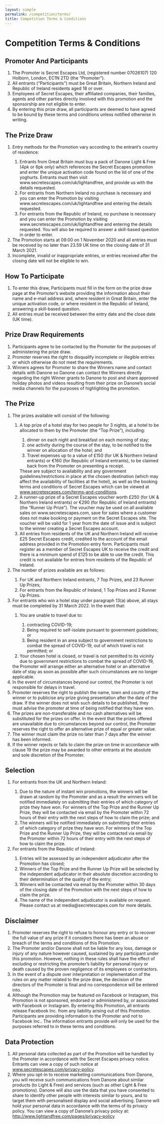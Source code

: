 ```yaml
---
layout: simple
permalink: /competition/terms/
title: Competition Terms & Conditions
---
```

<!-- do I need "content-spacing" -->
<div class="container container--xl vpad--xxxl">
  <h1 class="h h--serif h--lg">Competition Terms & Conditions</h1>
  <div class="space--lg"></div>
  <h2 class="h h--serif h--xs">Promoter And Participants</h2>
  <ol class="continuing-list continuing-list--start">
    <li><span>The Promoter is Secret Escapes Ltd, (registered number 07026107) 120 Holborn, London, EC1N 2TD (the “Promoter”).</span></li>
    <li>All entrants (“Participants”) must be Great Britain, Northern Ireland and Republic of Ireland residents aged 18 or over.</li>
    <li>Employees of Secret Escapes, their affiliated companies, their families, agents and other parties directly involved with this promotion and the sponsorship are not eligible to enter.</li>
    <li>By entering this prize draw, all participants are deemed to have agreed to be bound by these terms and conditions unless notified otherwise in writing.</li>
  </ol>
  <div class="space--lg"></div>
  <h2 class="h h--serif h--xs">The Prize Draw</h2>
  <ol class="continuing-list">
    <li>
      <div>
        <div>Entry methods for the Promotion vary according to the entrant’s country of residence:
          <ol class="ol--no-space ol--letters">
            <li>Entrants from Great Britain must buy a pack of Danone Light & Free (4pk or 6pk only) which references the Secret Escapes promotion and enter the unique activation code found on the lid of one of the yoghurts. Entrants must then visit www.secretescapes.com/uk/lightandfree, and provide us with the details requested.</li>
            <li>For entrants from Northern Ireland no purchase is necessary and you can enter the Promotion by visiting www.secretescapes.com/uk/lightandfree and entering the details requested.</li>
            <li>For entrants from the Republic of Ireland, no purchase is necessary and you can enter the Promotion by visiting www.secretescapes.com/uk/lightandfree and entering the details requested. You will also be required to answer a skill-based question in order to enter.</li>
          </ol>
        </div>
      </div>
    </li>
    <li>The Promotion starts at 09:00 on 1 November 2020 and all entries must be received by no later than 23.59 UK time on the closing date of 31 March 2021.</li>
    <li>Incomplete, invalid or inappropriate entries, or entries received after the closing date will not be eligible to win.</li>
  </ol>
  <div class="space--lg"></div>
  <h2 class="h h--serif h--xs">How To Participate</h2>
  <ol class="continuing-list">
    <li>To enter this draw, Participants must fill in the form on the prize draw page at the Promoter’s website providing the information about their name and e-mail address and, where resident in Great Britain, enter the unique activation code, or where resident in the Republic of Ireland, answering a skill-based question.</li>
    <li>All entries must be received between the entry date and the close date (UK time).</li>
  </ol>
  <div class="space--lg"></div>
  <h2 class="h h--serif h--xs">Prize Draw Requirements</h2>
  <ol class="continuing-list">
    <li>Participants agree to be contacted by the Promoter for the purposes of administering the prize draw.</li>
    <li>Promoter reserves the right to disqualify incomplete or illegible entries or which otherwise do not meet the requirements.</li>
    <li>Winners agrees for Promoter to share the Winners name and contact details with Danone so Danone can contact the Winners directly regarding the right Winner grants to Danone to post and share approved holiday photos and videos resulting from their prize on Danone’s social media channels for the purposes of highlighting the promotion.</li>
  </ol>
  <div class="space--lg"></div>
  <h2 class="h h--serif h--xs">The Prize</h2>

  <ol class="continuing-list">
    <li>
      <div>
        <div>The prizes available will consist of the following:
          <ol class="ol--no-space ol--letters">
            <li>
              <div>
                <div>
                  A top prize of a hotel stay for two people for 3 nights, at a hotel to be allocated to them by the Promoter (the “Top Prize”), including:
                  <ol class="ol--no-space ol--roman">
                    <li>dinner on each night and breakfast on each morning of stay;</li>
                    <li>one activity during the course of the stay, to be notified to the winner on allocation of the hotel; and</li>
                    <li>Travel expenses up to a value of £150 (for UK & Northern Ireland entrants) or €160 (for Republic of Ireland entrants), to be claimed back from the Promoter on presenting a receipt.</li>
                  </ol>
                  These are subject to availability and any government guidelines/restrictions in place at the chosen destination (which may affect the availability of facilities at the hotel), as well as the booking terms and conditions of Secret Escapes which can be viewed at <a href="https://www.secretescapes.com/terms-and-conditions">www.secretescapes.com/terms-and-conditions</a>.
                </div>
              </div>
            </li>
            <li>A runner-up prize of a Secret Escapes voucher worth £250 (for UK & Northern Ireland entrants) or €290 (for Republic of Ireland entrants) (the “Runner Up Prize”). The voucher may be used on all available sales on www.secretescapes.com, save for sales where a customer does not make booking or payment on the Secret Escapes site. The voucher will be valid for 1 year from the date of issue and is subject to the winner creating a Secret Escapes account.</li>
            <li>All entries from residents of the UK and Northern Ireland will receive £25 Secret Escapes credit, credited to the account of the email address provided in the Promotion entry form. Participants must register as a member of Secret Escapes UK to receive the credit and there is a minimum spend of £125 to be able to use the credit. This credit is not available for entries from residents of the Republic of Ireland.</li>
          </ol>
        </div>
      </div>
    </li>
    <li>
      <div>
        <div>The number of prizes available are as follows:
          <ol class="ol--no-space ol--letters">
            <li>For UK and Northern Ireland entrants, 7 Top Prizes, and 23 Runner Up Prizes;</li>
            <li>For entrants from the Republic of Ireland, 1 Top Prizes and 2 Runner Up Prizes.</li>
          </ol>
        </div>
      </div>
    </li>
    <li>
      <div>
        <div>For entrants who win a hotel stay under paragraph 13(a) above, all stays must be completed by 31 March 2022. In the event that:
          <ol class="ol--no-space ol--letters">
            <li>
              <div>
                <div>
                  You are unable to travel due to:
                  <ol class="ol--no-space ol--roman">
                    <li>contracting COVID-19;</li>
                    <li>Being required to self-isolate pursuant to government guidelines; or</li>
                    <li>Being resident in an area subject to government restrictions to combat the spread of COVID-19, out of which travel is not permitted; or</li>
                  </ol>
                </div>
              </div>
            </li>
            <li>Your chosen hotel is closed, or travel is not permitted to its vicinity due to government restrictions to combat the spread of COVID-19,</li>
          </ol>
          the Promoter will arrange either an alternative hotel or an alternative date of stay as soon as possible after such circumstances are no longer applicable.
        </div>
      </div>
    </li>
    <li>In the event of circumstances beyond our control, the Promoter is not responsible for delays in travel.</li>
    <li>Promoter reserves the right to publish the name, town and county of the winner or to publicise any prize giving presentation after the date of the draw. If the winner does not wish such details to be published, they must advise the promoter at time of being notified that they have won.</li>
    <li>The prizes are non-transferable and no cash alternatives will be substituted for the prizes on offer. In the event that the prizes offered are unavailable due to circumstances beyond our control, the Promoter reserves the right to offer an alternative prize of equal or greater value.</li>
    <li>The winner must claim the prize no later than 7 days after the winner has been informed.</li>
    <li>If the winner rejects or fails to claim the prize on time in accordance with clause 19 the prize may be awarded to other entrants at the absolute and sole discretion of the Promoter.</li>
  </ol>
  <div class="space--lg"></div>
  <h2 class="h h--serif h--xs">Selection</h2>
  <ol class="continuing-list">
    <li>
      <div>
        <div>For entrants from the UK and Northern Ireland:
          <ol class="ol--no-space ol--letters">
            <li>Due to the nature of instant win promotions, the winners will be drawn at random by the Promoter and as a result the winners will be notified immediately on submitting their entries of which category of prize they have won. For winners of the Top Prize and the Runner Up Prize, they will be contacted via email by the Promoter within 72 hours of their entry with the next steps of how to claim the prize; and</li>
            <li>The winners will be notified immediately on submitting their entries of which category of prize they have won. For winners of the Top Prize and the Runner Up Prize, they will be contacted via email by the Promoter within 72 hours of their entry with the next steps of how to claim the prize.</li>
          </ol>
        </div>
      </div>
    </li>
    <li>
      <div>
        <div>For entrants from the Republic of Ireland:
          <ol class="ol--no-space ol--letters">
            <li>Entries will be assessed by an independent adjudicator after the Promotion has closed;</li>
            <li>Winners of the Top Prize and the Runner Up Prize will be selected by the independent adjudicator in their absolute discretion according to their determination of the quality of the entry;</li>
            <li>Winners will be contacted via email by the Promoter within 30 days of the closing date of the Promotion with the next steps of how to claim the prize.</li>
            <li>The name of the independent adjudicator is available on request. Please contact us at media@secretescapes.com for more details.</li>
          </ol>
        </div>
      </div>
    </li>
  </ol>
  <div class="space--lg"></div>
  <h2 class="h h--serif h--xs">Disclaimer</h2>
  <ol class="continuing-list">
    <li>Promoter reserves the right to refuse to honour any entry or to recover the full value of any prize if it considers there has been an abuse or breach of the terms and conditions of this Promotion.</li>
    <li>The Promoter and/or Danone shall not be liable for any loss, damage or injury of any nature however caused, sustained by any participant under this promotion. However, nothing in these rules shall have the effect of excluding or restricting the promoter’s liability for personal injury or death caused by the proven negligence of its employees or contractors.</li>
    <li>In the event of a dispute over interpretation or implementation of the rules on any matter related to the prize draw, the decision of the directors of the Promoter is final and no correspondence will be entered into.</li>
    <li>Although the Promotion may be featured on Facebook or Instagram, this Promotion is not sponsored, endorsed or administered by, or associated with Facebook or Instagram. By entering this Promotion, all entrants release Facebook Inc. from any liability arising out of this Promotion. Participants are providing information to the Promoter and not to Facebook Inc.. The information entrants provide will only be used for the purposes referred to in these terms and conditions.</li>
  </ol>
  <div class="space--lg"></div>
  <h2 class="h h--serif h--xs">Data Protection</h2>
  <ol class="continuing-list">
    <li><div>All personal data collected as part of the Promotion will be handled by the Promoter in accordance with the Secret Escapes privacy notice. Entrants can view a copy of such notice at <a href="https://www.secretescapes.com/privacy-policy">www.secretescapes.com/privacy-policy</a>.</div></li>
    <li><div>Where you opt-in to receive marketing communications from Danone, you will receive such communications from Danone about similar products (to Light &amp; Free) and services (such as other Light &amp; Free promotions). Danone will also use the data that you have consented to share to identify other people with interests similar to yours, and to target them with personalised display and social advertising. Danone will hold your personal data in accordance with the terms of its privacy policy. You can view a copy of Danone’s privacy policy at: <a href="http://www.lightandfree.com/pages/privacy-policy">http://www.lightandfree.com/pages/privacy-policy</a></div></li>
  </ol>
</div>